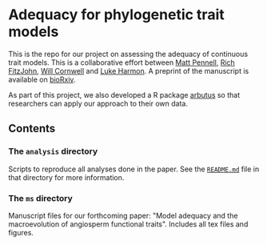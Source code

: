 # Adequacy for phylogenetic trait models

This is the repo for our project on assessing the adequacy of continuous trait models. This is a collaborative effort between [Matt Pennell](http://mwpennell.github.io), [Rich FitzJohn](http://www.zoology.ubc.ca/~fitzjohn/), [Will Cornwell](http://phylodiversity.net/wcornwell/) and [Luke Harmon](http://www.webpages.uidaho.edu/~lukeh/). A preprint of the manuscript is available on [bioRxiv](http://biorxiv.org/content/early/2014/10/31/004002).

As part of this project, we also developed a R package [arbutus](https://github.com/mwpennell/arbutus) so that researchers can apply our approach to their own data.

## Contents

### The `analysis` directory

Scripts to reproduce all analyses done in the paper.  See the [`README.md`](analysis/README.md) file in that directory for more information.

### The `ms` directory

Manuscript files for our forthcoming paper: "Model adequacy and the macroevolution of angiosperm functional traits". Includes all tex files and figures.

